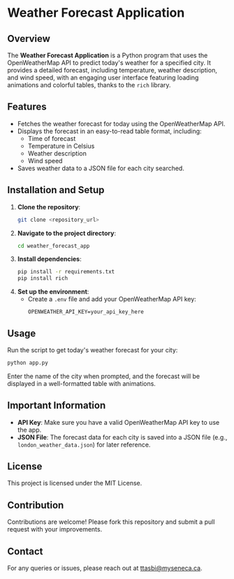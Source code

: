 # Weather Forecast Application

## Overview
The **Weather Forecast Application** is a Python program that uses the OpenWeatherMap API to predict today's weather for a specified city. It provides a detailed forecast, including temperature, weather description, and wind speed, with an engaging user interface featuring loading animations and colorful tables, thanks to the `rich` library.

## Features
- Fetches the weather forecast for today using the OpenWeatherMap API.
- Displays the forecast in an easy-to-read table format, including:
  - Time of forecast
  - Temperature in Celsius
  - Weather description
  - Wind speed
- Saves weather data to a JSON file for each city searched.

## Installation and Setup
1. **Clone the repository**:
   ```bash
   git clone <repository_url>
   ```
2. **Navigate to the project directory**:
   ```bash
   cd weather_forecast_app
   ```
3. **Install dependencies**:
   ```bash
   pip install -r requirements.txt
   pip install rich
   ```
4. **Set up the environment**:
   - Create a `.env` file and add your OpenWeatherMap API key:
     ```
     OPENWEATHER_API_KEY=your_api_key_here
     ```

## Usage
Run the script to get today's weather forecast for your city:
```bash
python app.py
```
Enter the name of the city when prompted, and the forecast will be displayed in a well-formatted table with animations.

## Important Information
- **API Key**: Make sure you have a valid OpenWeatherMap API key to use the app.
- **JSON File**: The forecast data for each city is saved into a JSON file (e.g., `london_weather_data.json`) for later reference.



## License

This project is licensed under the MIT License.

## Contribution

Contributions are welcome! Please fork this repository and submit a pull request with your improvements.

## Contact

For any queries or issues, please reach out at ttasbi@myseneca.ca.